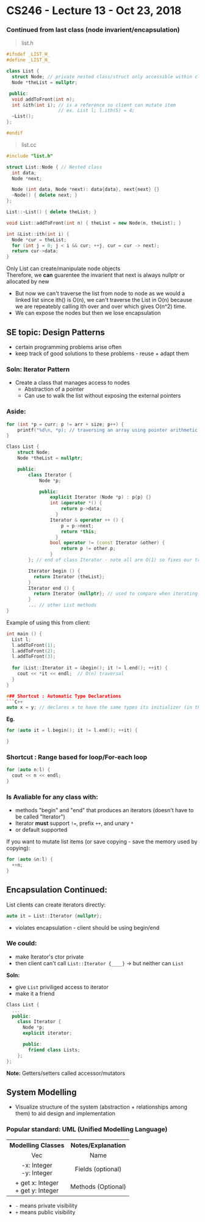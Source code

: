 # CS246 - Lecture 13 - Oct 23, 2018

### Continued from last class (node invarient/encapsulation)

> list.h
```C++
#ifndef _LIST_H_
#define _LIST_H_

class List {
  struct Node; // private nested class/struct only accessible within class List
  Node *theList = nullptr;

 public:
  void addToFront(int n);
  int &ith(int i); // is a reference so client can mutate item
                   // ex. List l; l.ith(5) = 4;
  ~List();
};

#endif
```
> list.cc
```C++
#include "list.h"

struct List::Node { // Nested class
  int data;
  Node *next;

  Node (int data, Node *next): data{data}, next{next} {}
  ~Node() { delete next; }
};

List::~List() { delete theList; }

void List::addToFront(int n) { theList = new Node(n, theList); }

int &List::ith(int i) {
  Node *cur = theList;
  for (int j = 0; j < i && cur; ++j, cur = cur -> next);
  return cur->data;
}
```
Only List can create/manipulate node objects \
Therefore, we **can** guarentee the invarient that next is always nullptr or allocated by new

- But now we can't traverse the list from node to node as we would a linked list since ith() is O(n), we can't traverse the List in O(n) because we are repeatebly calling ith over and over which gives O(n^2) time.
-  We can expose the nodes but then we lose encapsulation

## SE topic: Design Patterns
- certain programming problems arise often
- keep track of good solutions to these problems - reuse + adapt them

### Soln: Iterator Pattern
- Create a class that manages access to nodes
    - Abstraction of a pointer
    - Can use to walk the list without exposing the external pointers
  
### Aside:
```C++
for (int *p = curr; p != arr + size; p++) {
    printf("%d\n, *p); // traversing an array using pointer arithmetic
}
```

```C++
Class List {
    struct Node;
    Node *theList = nullptr;

    public:
        class Iterator {
            Node *p;

            public:
                explicit Iterator (Node *p) : p{p} {}
                int &operator *() {
                    return p->data;
                  }
                Iterator & operator ++ () {
                    p = p->next; 
                    return *this;
                  }
                bool operator != (const Iterator &other) {
                    return p != other.p;
                }
        }; // end of class Iterator - note all are O(1) so fixes our traversing problem while keeping encapsulation

        Iterator begin () {
          return Iterator {theList}; 
        }
        Iterator end () {
          return Iterator {nullptr}; // used to compare when iterating over list so we know when to stop
        }
        ... // other List methods
}
```
Example of using this from client:

```C++
int main () {
  List l;
  l.addToFront(1);
  l.addToFront(2);
  l.addToFront(3);
  
  for (List::Iterator it = &begin(); it != l.end(); ++it) {
    cout << *it << endl;  // O(n) traversal
  }
}

### Shortcut : Automatic Type Declarations
```C++
auto x = y; // declares x to have the same types its initializer (in this case y)
```
**Eg.**
```C++
for (auto it = l.begin(); it != l.end(); ++it) {

}
```
### Shortcut : Range based for loop/For-each loop
```C++
for (auto n:l) {
  cout << n << endl;
}
```
### Is Avaliable for any class with:
- methods "begin" and "end" that produces an iterators (doesn't have to be called "Iterator")
- Iterator **must** support `!=`, prefix `++`, and unary `*`
- or default supported

If you want to mutate list items (or save copying - save the memory used by copying):
```C++
for (auto &n:l) {
  ++n;
}
```

## Encapsulation Continued:
List clients can create iterators directly:
```C++
auto it = List::Iterator {nullptr};
```
- violates encapsulation - client should be using begin/end

### We could:
- make Iterator's ctor private 
- then client can't call `List::Iterator {____}` -> but neither can `List`

**Soln:**
- give `List` priviliged access to iterator
- make it a friend

```C++
Class List {
  ...
  public:
    class Iterator {
      Node *p;
      explicit iterator;  

      public:
        friend class Lists;
    };
};
```
**Note:** Getters/setters called accessor/mutators

## System Modelling

- Visualize structure of the system (abstraction + relationships among them) to aid design and implementation

### Popular standard: UML (Unified Modelling Language) 


<table>
  <tr>
    <th> Modelling Classes </th>
    <th>Notes/Explanation </th></tr>
  <tr>
  <tr>
    <td align = center> Vec </td>
    <td align = center> Name </td>
  </tr>
  <tr>
    <td align = center> -x: Integer <br> -y: Integer </td>
    <td align = center> Fields (optional) </td>
  </tr>
  <tr>
    <td align = center> + get x: Integer <br> + get y: Integer </td>
    <td align = center> Methods (Optional) </td>
  </tr>
  </table>

- `-` means private visibility
- `+` means public visibility








